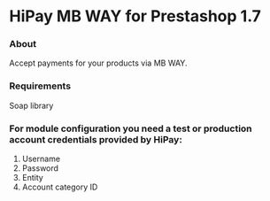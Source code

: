 # HiPay MB WAY for Prestashop 1.7
### About

Accept payments for your products via MB WAY.

### Requirements

Soap library

### For module configuration you need a test or production account credentials provided by HiPay: 

1. Username
2. Password
3. Entity
4. Account category ID
